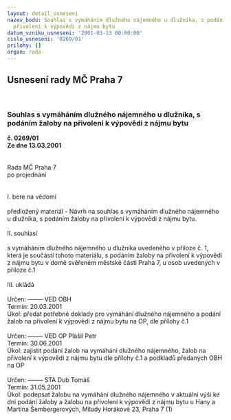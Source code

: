 ```yaml
---
layout: detail_usneseni
nazev_bodu: Souhlas s vymáháním dlužného nájemného u dlužníka, s podáním žaloby na
  přivolení k výpovědi z nájmu bytu
datum_vzniku_usneseni: '2001-03-13 00:00:00'
cislo_usneseni: '0269/01'
prilohy: []
organ: rada
---
```

<div id="ucUsn_pList" class="usn">
	<span><h2>Usnesení rady MČ Praha 7 </h2>
<br></span><div class="standBody">
<span><h3>Souhlas s vymáháním dlužného nájemného u dlužníka, s podáním žaloby na přivolení k výpovědi z nájmu bytu</h3></span><div class="center">
		<strong>č. 0269/01</strong><br>
	</div>
<div class="center">
		<strong>Ze dne 13.03.2001</strong><br><br>
	</div>
<br>Rada MČ Praha 7<br>po projednání<br><br><br>I.	bere na vědomí<br><br> předložený materiál - Návrh na souhlas s vymáháním dlužného nájemného u dlužníka, s podáním žaloby na přivolení k výpovědi z nájmu bytu.<br><br>II.	souhlasí <br><br>s vymáháním dlužného nájemného u dlužníka uvedeného v příloze č. 1, která je  součástí tohoto materiálu, s podáním žaloby na přivolení k výpovědi z nájmu bytu  v domě svěřeném městské části Praha 7, u osob uvedených v příloze č.1<br><br>III.	ukládá <br><br> Určen:	–––––	VED OBH <br>Termín: 20.03.2001<br>Úkol:	předat potřebné doklady pro vymáhání dlužného nájemného a podání žalob na přivolení k výpovědi z nájmu bytu  na OP, dle přílohy č.1<br> <br> Určen:	–––––	VED OP Plášil Petr<br>Termín: 30.06.2001<br>Úkol:	zajistit podání žalob na vymáhání dlužného nájemného, žalob na přivolení k výpovědi z nájmu bytu  dle přílohy  č.1 a podkladů předaných OBH na OP<br> <br> Určen:	–––––	STA Dub Tomáš<br>Termín: 31.05.2001<br>Úkol:	podepsat žalobu na vymáhání dlužného nájemného v aktuální výši ke dni podání žaloby a žalobu na přivolení k výpovědi z nájmu bytu u Hany a Martina  Šembergerových, Milady Horákové 23, Praha 7 (1)<br> <br><br><br><br><br> <br>
</div>
</div>